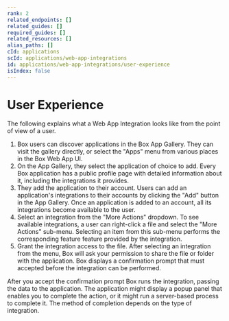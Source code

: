 ```yaml
---
rank: 2
related_endpoints: []
related_guides: []
required_guides: []
related_resources: []
alias_paths: []
cId: applications
scId: applications/web-app-integrations
id: applications/web-app-integrations/user-experience
isIndex: false
---
```


# User Experience

The following explains what a Web App Integration looks like from the point of
view of a user.

1. Box users can discover applications in the Box App Gallery. They can visit
the gallery directly, or select the "Apps" menu from various places in the
Box Web App UI.
2. On the App Gallery, they select the application of choice to add. Every Box
application has a public profile page with detailed information about it,
including the integrations it provides.
3. They add the application to their account. Users can add an application's
integrations to their accounts by clicking the "Add" button in the App
Gallery. Once an  application is added to an account, all its integrations
become available to the user.
4. Select an integration from the "More Actions" dropdown. To see available
integrations, a user can right-click a file and select the "More Actions"
sub-menu. Selecting an item from this sub-menu performs the corresponding
feature feature provided by the integration.
5. Grant the integration access to the file. After selecting an integration from
the menu, Box will ask your permission to share the file or folder with the
application. Box displays a confirmation prompt that must accepted before the
integration can be performed.

After you accept the confirmation prompt Box runs the integration,
passing the data to the application. The application might display a popup
panel that enables you to complete the action, or it might run a
server-based process to complete it. The method of completion depends on the
type of integration.
